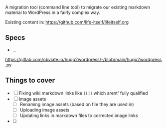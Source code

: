 A migration tool (command line tool) to migrate our existing markdown material to WordPress in a fairly complex way.

Existing content in: https://github.com/life-itself/lifeitself.org

## Specs

- ...

https://gitlab.com/obviate.io/hugo2wordpress/-/blob/main/hugo2wordpress.py

## Things to cover


- [ ] Fixing wiki markdown links like `[[]]` which arent' fully qualified
- [ ] Image assets
  - [ ] Renaming image assets (based on file they are used in)
  - [ ] Uploading image assets
  - [ ] Updating links in markdown files to corrected image links
- [ ] 